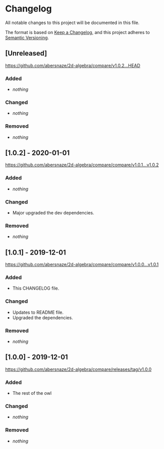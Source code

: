 # Changelog

All notable changes to this project will be documented in this file.

The format is based on [Keep a Changelog](https://keepachangelog.com/en/1.0.0/),
and this project adheres to [Semantic Versioning](https://semver.org/spec/v2.0.0.html).

## [Unreleased]

https://github.com/abersnaze/2d-algebra/compare/v1.0.2...HEAD

### Added

- _nothing_

### Changed

- _nothing_

### Removed

- _nothing_

## [1.0.2] - 2020-01-01

https://github.com/abersnaze/2d-algebra/compare/compare/v1.0.1...v1.0.2

### Added

- _nothing_

### Changed

- Major upgraded the dev dependencies.

### Removed

- _nothing_

## [1.0.1] - 2019-12-01

https://github.com/abersnaze/2d-algebra/compare/compare/v1.0.0...v1.0.1

### Added

- This CHANGELOG file.

### Changed

- Updates to README file.
- Upgraded the dependencies.

### Removed

- _nothing_

## [1.0.0] - 2019-12-01

https://github.com/abersnaze/2d-algebra/compare/releases/tag/v1.0.0

### Added

- The rest of the owl

### Changed

- _nothing_

### Removed

- _nothing_
